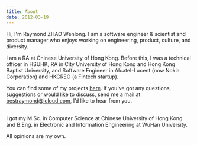 ```yaml
---
title: About
date: 2012-03-19
---
```


Hi, I'm Raymond ZHAO Wenlong. I am a software engineer & scientist and product manager who enjoys working on engineering, product, culture, and diversity.  

I am a RA at Chinese University of Hong Kong. Before this, I was a technical officer in HSUHK, RA in City University of Hong Kong and Hong Kong Baptist University, and Software Engineer in Alcatel-Lucent (now Nokia Corporation) and HKCREO (a Fintech startup).
<br>     

You can find some of my projects [here](https://github.com/muyun). If you’ve got any questions, suggestions or would like to discuss, send me a mail at bestraymond@icloud.com,
I’d like to hear from you.   
<br> 

I got my M.Sc. in Computer Science at Chinese University of Hong Kong and B.Eng. in Electronic and Information Engineering at WuHan University. 

All opinions are my own.  
<br> <br> 

